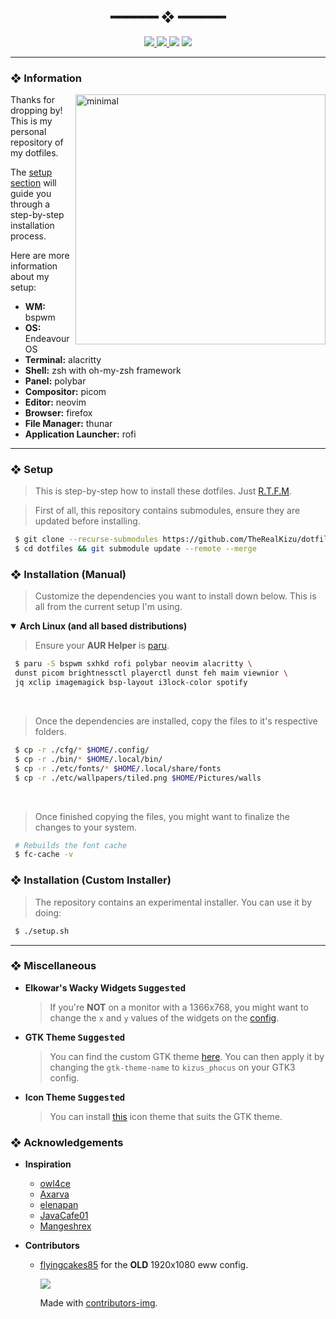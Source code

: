 <h2 align="center"> ━━━━━━  ❖  ━━━━━━ </h2>

<!-- BADGES -->
<div align="center">
    <p></p>
    <a href="https://github.com/TheRealKizu/dotfiles/stargazers">
        <img src="https://img.shields.io/github/stars/TheRealKizu/dotfiles?color=%238dc776&labelColor=%23101415&style=for-the-badge">
    </a>
    <a href="https://github.com/TheRealKizu/dotfiles/network/members/">
        <img src="https://img.shields.io/github/forks/TheRealKizu/dotfiles?color=%2384a0c6&labelColor=%23101415&style=for-the-badge">
    </a>
    <img src="https://img.shields.io/github/repo-size/TheRealKizu/dotfiles?color=%23f65b5b&labelColor=%23101415&style=for-the-badge">
    <a href="https://discord.gg/2RfJb3CVfb">
      <img src="https://img.shields.io/discord/853812920919261235?color=bb8fe5&labelColor=101415&style=for-the-badge"/>
   </a>
</div>

<p/>

---

<!-- INFORMATION -->
### ❖ Information

   <img src="https://cdn.xndr.tech/u/XDOyrKx.png" alt="minimal" align="right" width="400px">

   Thanks for dropping by! This is my personal repository of my dotfiles.

   The [setup section](#-setup) will guide you through a step-by-step installation process.

   Here are more information about my setup:

   - **WM:** bspwm
   - **OS:** EndeavourOS
   - **Terminal:** alacritty
   - **Shell:** zsh with oh-my-zsh framework
   - **Panel:** polybar
   - **Compositor:** picom
   - **Editor:** neovim
   - **Browser:** firefox
   - **File Manager:** thunar
   - **Application Launcher:** rofi

---

<!-- SETUP -->
### ❖ Setup

   > This is step-by-step how to install these dotfiles. Just [R.T.F.M](https://en.wikipedia.org/wiki/RTFM).

   > First of all, this repository contains submodules, ensure they are updated before installing.
   ```sh
    $ git clone --recurse-submodules https://github.com/TheRealKizu/dotfiles.git
    $ cd dotfiles && git submodule update --remote --merge
   ```

### ❖ Installation (Manual)

   > Customize the dependencies you want to install down below. This is all from the current setup I'm using.

   <details open>
   <summary><strong>Arch Linux (and all based distributions)</strong></summary>

   > Ensure your **AUR Helper** is [paru](https://github.com/Morganamilo/paru).

   ```sh
    $ paru -S bspwm sxhkd rofi polybar neovim alacritty \
    dunst picom brightnessctl playerctl dunst feh maim viewnior \
    jq xclip imagemagick bsp-layout i3lock-color spotify
   ```

   </details>

   <br>

   > Once the dependencies are installed, copy the files to it's respective folders.

   ```sh
    $ cp -r ./cfg/* $HOME/.config/
    $ cp -r ./bin/* $HOME/.local/bin/
    $ cp -r ./etc/fonts/* $HOME/.local/share/fonts
    $ cp -r ./etc/wallpapers/tiled.png $HOME/Pictures/walls
   ```

   <br>

   > Once finished copying the files, you might want to finalize the changes to your system.

   ```sh
    # Rebuilds the font cache
    $ fc-cache -v
   ```

### ❖ Installation (Custom Installer)

   > The repository contains an experimental installer. You can use it by doing:
   ```bash
    $ ./setup.sh
   ```

---

### ❖ Miscellaneous

   - **Elkowar's Wacky Widgets <kbd>Suggested</kbd>**   
      > If you're **NOT** on a monitor with a 1366x768, you might want to change the `x` and `y` values of the widgets on the [config](cfg/eww/eww.yuck).

   - **GTK Theme <kbd>Suggested</kbd>**
      > You can find the custom GTK theme [here](https://github.com/TheRealKizu/gtk3). You can then apply it by changing the `gtk-theme-name` to `kizus_phocus` on your GTK3 config.

   - **Icon Theme <kbd>Suggested</kbd>**
      > You can install [this](https://github.com/zayronxio/Zafiro-icons/) icon theme that suits the GTK theme.

### ❖ Acknowledgements

   - **Inspiration**
      - [owl4ce](https://github.com/owl4ce)
      - [Axarva](https://github.com/Axarva)
      - [elenapan](https://github.com/elenapan)
      - [JavaCafe01](https://github.com/JavaCafe01)
      - [Mangeshrex](https://github.com/Mangeshrex)

   - **Contributors**
      - [flyingcakes85](https://github.com/flyingcakes85) for the **OLD** 1920x1080 eww config. 

         <a href="https://github.com/TheRealKizu/dotfiles/graphs/contributors">
            <img src="https://contrib.rocks/image?repo=TheRealKizu/dotfiles" />
         </a>

         Made with [contributors-img](https://contrib.rocks).
